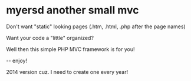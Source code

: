 myersd another small mvc
=================

Don't want "static" looking pages (.htm, .html, .php after the page names)

Want your code a "little" organized?

Well then this simple PHP MVC framework is for you!

-- enjoy!

2014 version cuz. I need to create one every year!
